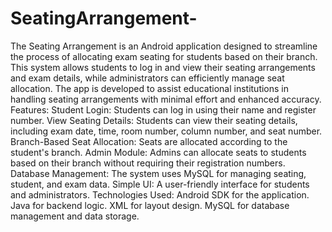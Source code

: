 # SeatingArrangement-
The Seating Arrangement is an Android application designed to streamline the process of allocating exam seating for students based on their branch. This system allows students to log in and view their seating arrangements and exam details, while administrators can efficiently manage seat allocation. The app is developed to assist educational institutions in handling seating arrangements with minimal effort and enhanced accuracy.
Features:
Student Login: Students can log in using their name and register number.
View Seating Details: Students can view their seating details, including exam date, time, room number, column number, and seat number.
Branch-Based Seat Allocation: Seats are allocated according to the student's branch.
Admin Module: Admins can allocate seats to students based on their branch without requiring their registration numbers.
Database Management: The system uses MySQL for managing seating, student, and exam data.
Simple UI: A user-friendly interface for students and administrators.
Technologies Used:
Android SDK for the application.
Java for backend logic.
XML for layout design.
MySQL for database management and data storage.
